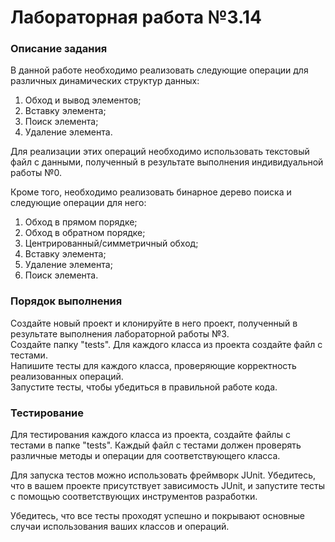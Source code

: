# Лабораторная работа №3.14

### Описание задания
В данной работе необходимо реализовать следующие операции для различных динамических структур данных:

1. Обход и вывод элементов;   
2. Вставку элемента;   
3. Поиск элемента;   
4. Удаление элемента.
 
Для реализации этих операций необходимо использовать текстовый файл с данными, полученный в результате выполнения индивидуальной работы №0.

Кроме того, необходимо реализовать бинарное дерево поиска и следующие операции для него:

1. Обход в прямом порядке;
2. Обход в обратном порядке;
3. Центрированный/симметричный обход;
4. Вставку элемента;
5. Удаление элемента;
6. Поиск элемента.

### Порядок выполнения
Создайте новый проект и клонируйте в него проект, полученный в результате выполнения лабораторной работы №3.   
Создайте папку "tests". Для каждого класса из проекта создайте файл с тестами.   
Напишите тесты для каждого класса, проверяющие корректность реализованных операций.   
Запустите тесты, чтобы убедиться в правильной работе кода.   

### Тестирование
Для тестирования каждого класса из проекта, создайте файлы с тестами в папке "tests". Каждый файл с тестами должен проверять различные методы и операции для соответствующего класса.   

Для запуска тестов можно использовать фреймворк JUnit. Убедитесь, что в вашем проекте присутствует зависимость JUnit, и запустите тесты с помощью соответствующих инструментов разработки.   

Убедитесь, что все тесты проходят успешно и покрывают основные случаи использования ваших классов и операций.   
